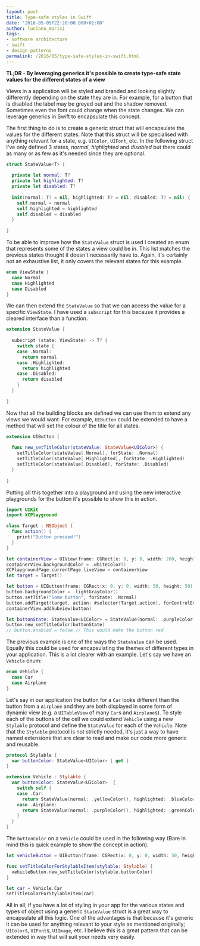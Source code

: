 ```yaml
---
layout: post
title: Type-safe styles in Swift
date: '2016-05-05T22:28:00.000+01:00'
author: luciano_marisi
tags:
- software architecture
- swift
- design patterns
permalink: /2016/05/type-safe-styles-in-swift.html
---
```


**TL;DR - By leveraging generics it's possible to create type-safe state values for the different states of a view**

Views in a application will be styled and branded and looking slightly differently depending on the state they are in. For example, for a button that is disabled the label may be greyed out and the shadow removed. Sometimes even the font could change when the state changes. We can leverage generics in Swift to encapsulate this concept.

The first thing to do is to create a generic struct that will encapsulate the values for the different states. Note that this struct will be specialised with anything relevant for a state, e.g. `UIColor`, `UIFont`, etc. In the following struct I've only defined 3 states, *normal*, *highlighted* and *disabled* but there could as many or as few as it's needed since they are optional.

```swift
struct StateValue<T> {
  
  private let normal: T?
  private let highlighted: T?
  private let disabled: T?
  
  init(normal: T? = nil, highlighted: T? = nil, disabled: T? = nil) {
    self.normal = normal
    self.highlighted = highlighted
    self.disabled = disabled
  }
  
}
```

To be able to improve how the `StateValue` struct is used I created an enum that represents some of the states a view could be in. This list matches the previous states thought it doesn't necessarily have to. Again, it's certainly not an exhaustive list, it only covers the relevant states for this example.

```swift
enum ViewState {
  case Normal
  case Highlighted
  case Disabled
}
```

We can then extend the `StateValue` so that we can access the value for a specific `ViewState`. I have used a `subscript` for this because it provides a cleared interface than a function.

```swift
extension StateValue {
  
  subscript (state: ViewState) -> T? {
    switch state {
    case .Normal:
      return normal
    case .Highlighted:
      return highlighted
    case .Disabled:
      return disabled
    }
  }
  
}
```

Now that all the building blocks are defined we can use them to extend any views we would want. For example, `UIButton` could be extended to have a method that will set the colour of the title for all states.

```swift
extension UIButton {
  
  func new_setTitleColor(stateValue: StateValue<UIColor>) {
    setTitleColor(stateValue[.Normal], forState: .Normal)
    setTitleColor(stateValue[.Highlighted], forState: .Highlighted)
    setTitleColor(stateValue[.Disabled], forState: .Disabled)
  }
  
}
```

Putting all this together into a playground and using the new interactive playgrounds for the button it's possible to show this in action.

```swift
import UIKit
import XCPlayground

class Target : NSObject {
  func action() {
    print("Button pressed!")
  }
}

let containerView = UIView(frame: CGRect(x: 0, y: 0, width: 200, height: 200))
containerView.backgroundColor = .whiteColor()
XCPlaygroundPage.currentPage.liveView = containerView
let target = Target()

let button = UIButton(frame: CGRect(x: 0, y: 0, width: 50, height: 50))
button.backgroundColor = .lightGrayColor()
button.setTitle("Some button", forState: .Normal)
button.addTarget(target, action: #selector(Target.action), forControlEvents: .TouchUpInside)
containerView.addSubview(button)

let buttonState: StateValue<UIColor> = StateValue(normal: .purpleColor(), highlighted: .greenColor(), disabled: .redColor())
button.new_setTitleColor(buttonState)
// button.enabled = false // This would make the button red
```

The previous example is one of the ways the `StateValue` can be used. Equally this could be used for encapsulating the themes of different types in your application. This is a lot clearer with an example. Let's say we have an `Vehicle` enum:

```swift
enum Vehicle {
  case Car
  case Airplane
}
```

Let's say in our application the button for a `Car` looks different than the button from a `Airplane` and they are both displayed in some form of dynamic view (e.g. a `UITableView` of many `Car`s and `Airplane`s). To style each of the buttons of the cell we could extend `Vehicle` using a new `Stylable` protocol and define the `StateValue` for each of the `Vehicle`. Note that the `Stylable` protocol is not strictly needed, it's just a way to have named extensions that are clear to read and make our code more generic and reusable.

```swift
protocol Stylable {
  var buttonColor: StateValue<UIColor> { get }
}

extension Vehicle : Stylable {
  var buttonColor: StateValue<UIColor>  {
    switch self {
    case .Car:
      return StateValue(normal: .yellowColor(), highlighted: .blueColor(), disabled: .grayColor())
    case .Airplane:
      return StateValue(normal: .purpleColor(), highlighted: .greenColor(), disabled: .redColor())
    }
  }
}
```

The `buttonColor` on a `Vehicle` could be used in the following way (Bare in mind this is quick example to show the concept in action). 

```swift
let vehicleButton = UIButton(frame: CGRect(x: 0, y: 0, width: 50, height: 50))

func setTitleColorForStylableItem(stylable: Stylable) {
  vehicleButton.new_setTitleColor(stylable.buttonColor)
}

let car = Vehicle.Car
setTitleColorForStylableItem(car)
```

All in all, if you have a lot of styling in your app for the various states and types of object using a generic `StateValue` struct is a great way to encapsulate all this logic. One of the advantages is that because it's generic it can be used for anything relevant to your style as mentioned originally; `UIColor`s, `UIFont`s, `UIImage`, etc. I believe this is a great pattern that can be extended in way that will suit your needs very easily.
